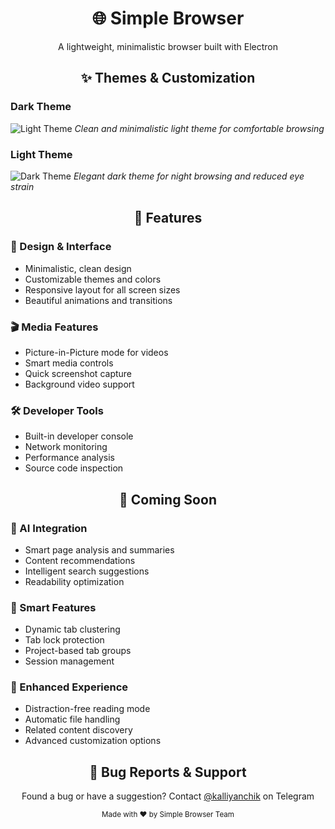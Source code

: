 <div align="center">
  <h1>🌐 Simple Browser</h1>
  <p>A lightweight, minimalistic browser built with Electron</p>
</div>

<div align="center">
  <h2>✨ Themes & Customization</h2>
</div>

### Dark Theme
![Light Theme](https://github.com/user-attachments/assets/bf7212f7-711f-4e90-9fcf-0ee897f7184b)
*Clean and minimalistic light theme for comfortable browsing*

### Light Theme
![Dark Theme](https://github.com/user-attachments/assets/919f8d36-ff48-42b8-bb4c-7125b02e0fb3)
*Elegant dark theme for night browsing and reduced eye strain*

<div align="center">
  <h2>🚀 Features</h2>
</div>

### 🎨 Design & Interface
- Minimalistic, clean design
- Customizable themes and colors
- Responsive layout for all screen sizes
- Beautiful animations and transitions

### 🎬 Media Features
- Picture-in-Picture mode for videos
- Smart media controls
- Quick screenshot capture
- Background video support

### 🛠️ Developer Tools
- Built-in developer console
- Network monitoring
- Performance analysis
- Source code inspection

<div align="center">
  <h2>🔮 Coming Soon</h2>
</div>

### 🤖 AI Integration
- Smart page analysis and summaries
- Content recommendations
- Intelligent search suggestions
- Readability optimization

### 📱 Smart Features
- Dynamic tab clustering
- Tab lock protection
- Project-based tab groups
- Session management

### 🎯 Enhanced Experience
- Distraction-free reading mode
- Automatic file handling
- Related content discovery
- Advanced customization options

<div align="center">
  <h2>🐛 Bug Reports & Support</h2>
  <p>Found a bug or have a suggestion? Contact <a href="https://t.me/kalliyanchik">@kalliyanchik</a> on Telegram</p>
</div>

<div align="center">
  <p>
    <sub>Made with ❤️ by Simple Browser Team</sub>
  </p>
</div>
